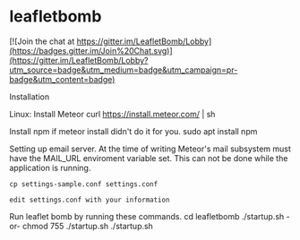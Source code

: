 # leafletbomb

[![Join the chat at https://gitter.im/LeafletBomb/Lobby](https://badges.gitter.im/Join%20Chat.svg)](https://gitter.im/LeafletBomb/Lobby?utm_source=badge&utm_medium=badge&utm_campaign=pr-badge&utm_content=badge)

Installation 

Linux:
  Install Meteor
    curl https://install.meteor.com/ | sh

Install npm if meteor install didn't do it for you.
    sudo apt install npm
    
Setting up email server.
    At the time of writing Meteor's mail subsystem must have the MAIL_URL enviroment variable set. This can not be done while the application is running.
    
    cp settings-sample.conf settings.conf
    
    edit settings.conf with your information
    

Run leaflet bomb by running these commands.
 cd leafletbomb 
 ./startup.sh -or-
 chmod 755 ./startup.sh 
 ./startup.sh


